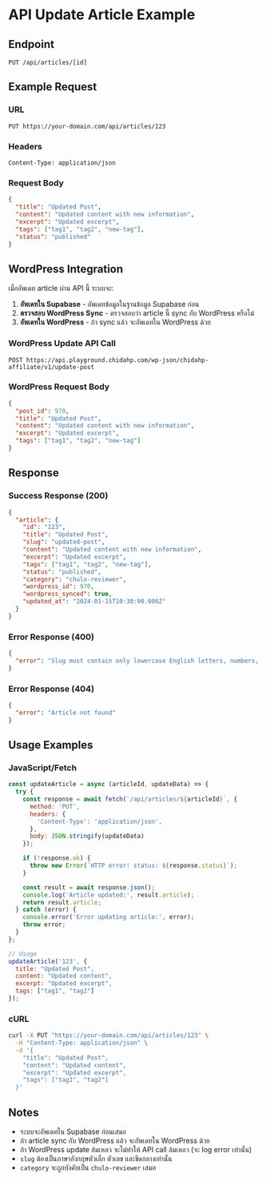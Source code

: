 # API Update Article Example

## Endpoint
```
PUT /api/articles/[id]
```

## Example Request

### URL
```
PUT https://your-domain.com/api/articles/123
```

### Headers
```
Content-Type: application/json
```

### Request Body
```json
{
  "title": "Updated Post",
  "content": "Updated content with new information",
  "excerpt": "Updated excerpt",
  "tags": ["tag1", "tag2", "new-tag"],
  "status": "published"
}
```

## WordPress Integration

เมื่ออัพเดท article ผ่าน API นี้ ระบบจะ:

1. **อัพเดทใน Supabase** - อัพเดทข้อมูลในฐานข้อมูล Supabase ก่อน
2. **ตรวจสอบ WordPress Sync** - ตรวจสอบว่า article นี้ sync กับ WordPress หรือไม่
3. **อัพเดทใน WordPress** - ถ้า sync แล้ว จะอัพเดทใน WordPress ด้วย

### WordPress Update API Call
```
POST https://api.playground.chidahp.com/wp-json/chidahp-affiliate/v1/update-post
```

### WordPress Request Body
```json
{
  "post_id": 970,
  "title": "Updated Post",
  "content": "Updated content with new information",
  "excerpt": "Updated excerpt",
  "tags": ["tag1", "tag2", "new-tag"]
}
```

## Response

### Success Response (200)
```json
{
  "article": {
    "id": "123",
    "title": "Updated Post",
    "slug": "updated-post",
    "content": "Updated content with new information",
    "excerpt": "Updated excerpt",
    "tags": ["tag1", "tag2", "new-tag"],
    "status": "published",
    "category": "chulo-reviewer",
    "wordpress_id": 970,
    "wordpress_synced": true,
    "updated_at": "2024-01-15T10:30:00.000Z"
  }
}
```

### Error Response (400)
```json
{
  "error": "Slug must contain only lowercase English letters, numbers, and hyphens"
}
```

### Error Response (404)
```json
{
  "error": "Article not found"
}
```

## Usage Examples

### JavaScript/Fetch
```javascript
const updateArticle = async (articleId, updateData) => {
  try {
    const response = await fetch(`/api/articles/${articleId}`, {
      method: 'PUT',
      headers: {
        'Content-Type': 'application/json',
      },
      body: JSON.stringify(updateData)
    });

    if (!response.ok) {
      throw new Error(`HTTP error! status: ${response.status}`);
    }

    const result = await response.json();
    console.log('Article updated:', result.article);
    return result.article;
  } catch (error) {
    console.error('Error updating article:', error);
    throw error;
  }
};

// Usage
updateArticle('123', {
  title: "Updated Post",
  content: "Updated content",
  excerpt: "Updated excerpt",
  tags: ["tag1", "tag2"]
});
```

### cURL
```bash
curl -X PUT "https://your-domain.com/api/articles/123" \
  -H "Content-Type: application/json" \
  -d '{
    "title": "Updated Post",
    "content": "Updated content",
    "excerpt": "Updated excerpt",
    "tags": ["tag1", "tag2"]
  }'
```

## Notes

- ระบบจะอัพเดทใน Supabase ก่อนเสมอ
- ถ้า article sync กับ WordPress แล้ว จะอัพเดทใน WordPress ด้วย
- ถ้า WordPress update ล้มเหลว จะไม่ทำให้ API call ล้มเหลว (จะ log error เท่านั้น)
- `slug` ต้องเป็นภาษาอังกฤษตัวเล็ก ตัวเลข และขีดกลางเท่านั้น
- `category` จะถูกบังคับเป็น `chulo-reviewer` เสมอ
